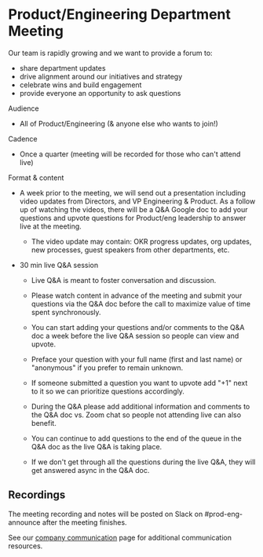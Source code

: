 # Product/Engineering Department Meeting

Our team is rapidly growing and we want to provide a forum to:

- share department updates
- drive alignment around our initiatives and strategy
- celebrate wins and build engagement
- provide everyone an opportunity to ask questions

Audience

- All of Product/Engineering (& anyone else who wants to join!)

Cadence

- Once a quarter (meeting will be recorded for those who can't attend live)

Format & content

- A week prior to the meeting, we will send out a presentation including video updates from Directors, and VP Engineering & Product. As a follow up of watching the videos, there will be a Q&A Google doc to add your questions and upvote questions for Product/eng leadership to answer live at the meeting.

  - The video update may contain: OKR progress updates, org updates, new processes, guest speakers from other departments, etc.

- 30 min live Q&A session

  - Live Q&A is meant to foster conversation and discussion.

  - Please watch content in advance of the meeting and submit your questions via the Q&A doc before the call to maximize value of time spent synchronously.

  - You can start adding your questions and/or comments to the Q&A doc a week before the live Q&A session so people can view and upvote.

  - Preface your question with your full name (first and last name) or "anonymous" if you prefer to remain unknown.

  - If someone submitted a question you want to upvote add "+1" next to it so we can prioritize questions accordingly.

  - During the Q&A please add additional information and comments to the Q&A doc vs. Zoom chat so people not attending live can also benefit.

  - You can continue to add questions to the end of the queue in the Q&A doc as the live Q&A is taking place.

  - If we don't get through all the questions during the live Q&A, they will get answered async in the Q&A doc.

## Recordings

The meeting recording and notes will be posted on Slack on #prod-eng-announce after the meeting finishes.

See our [company communication](../../content/company-info-and-process/communication/index.md) page for additional communication resources.
